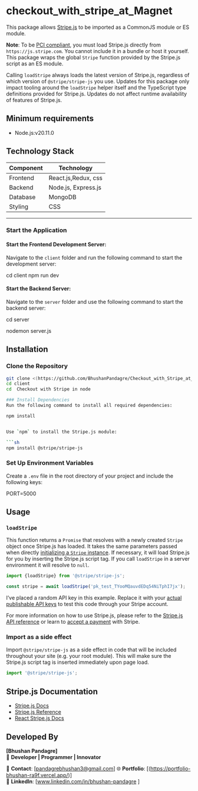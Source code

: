 ﻿# checkout_with_stripe_at_Magnet

This package allows [Stripe.js](https://stripe.com/docs/stripe-js) to be
imported as a CommonJS module or ES module.

**Note**: To be
[PCI compliant](https://stripe.com/docs/security/guide#validating-pci-compliance),
you must load Stripe.js directly from `https://js.stripe.com`. You cannot
include it in a bundle or host it yourself. This package wraps the global
`Stripe` function provided by the Stripe.js script as an ES module.

Calling `loadStripe` always loads the latest version of Stripe.js, regardless of
which version of `@stripe/stripe-js` you use. Updates for this package only
impact tooling around the `loadStripe` helper itself and the TypeScript type
definitions provided for Stripe.js. Updates do not affect runtime availability
of features of Stripe.js.

## Minimum requirements

- Node.js:v20.11.0

## Technology Stack

| Component      | Technology              |
|----------------|-------------------------|
| Frontend       | React.js,Redux, css     |
| Backend        | Node.js, Express.js     |
| Database       | MongoDB                 |
| Styling        | CSS         |

---

### Start the Application

#### Start the Frontend Development Server:
Navigate to the `client` folder and run the following command to start the development server:

cd client
npm run dev

#### Start the Backend Server:

Navigate to the `server` folder and use the following command to start the backend server:

cd server

nodemon server.js


## Installation

### Clone the Repository
```bash
git clone <(https://github.com/BhushanPandagre/Checkout_with_Stripe_at_magnet.git)>
cd client
cd  Checkout with Stripe in node 

### Install Dependencies
Run the following command to install all required dependencies:

npm install


Use `npm` to install the Stripe.js module:

```sh
npm install @stripe/stripe-js
```
### Set Up Environment Variables

Create a `.env` file in the root directory of your project and include the following keys:

PORT=5000


## Usage

### `loadStripe`

This function returns a `Promise` that resolves with a newly created `Stripe`
object once Stripe.js has loaded. It takes the same parameters passed when
directly
[initializing a `Stripe` instance](https://stripe.com/docs/js/initializing). If
necessary, it will load Stripe.js for you by inserting the Stripe.js script tag.
If you call `loadStripe` in a server environment it will resolve to `null`.

```js
import {loadStripe} from '@stripe/stripe-js';

const stripe = await loadStripe('pk_test_TYooMQauvdEDq54NiTphI7jx');
```

I’ve placed a random API key in this example. Replace it with your
[actual publishable API keys](https://dashboard.stripe.com/account/apikeys) to
test this code through your Stripe account.

For more information on how to use Stripe.js, please refer to the
[Stripe.js API reference](https://stripe.com/docs/js) or learn to
[accept a payment](https://stripe.com/docs/payments/accept-a-payment) with
Stripe.



### Import as a side effect

Import `@stripe/stripe-js` as a side effect in code that will be included
throughout your site (e.g. your root module). This will make sure the Stripe.js
script tag is inserted immediately upon page load.

```js
import '@stripe/stripe-js';
```

## Stripe.js Documentation

- [Stripe.js Docs](https://stripe.com/docs/stripe-js)
- [Stripe.js Reference](https://stripe.com/docs/js)
- [React Stripe.js Docs](https://stripe.com/docs/stripe-js/react)


## Developed By

**[Bhushan Pandagre]**  
🚀 **Developer | Programmer | Innovator**  

📧 **Contact**: [pandagrebhushan3@gmail.com] 
🌐 **Portfolio**: [(https://portfolio-bhushan-ra9f.vercel.app/)]  
💼 **LinkedIn**: [www.linkedin.com/in/bhushan-pandagre ]
